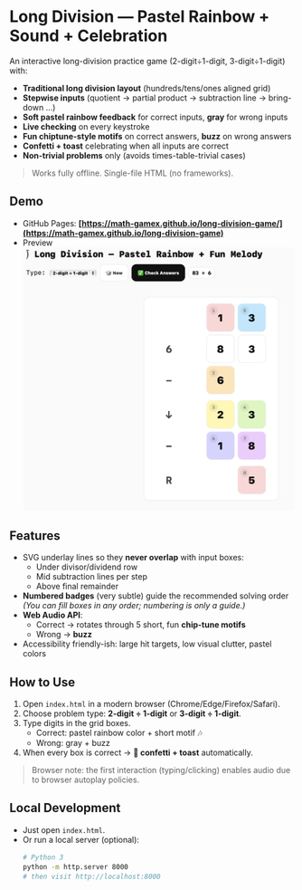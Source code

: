 # Long Division — Pastel Rainbow + Sound + Celebration

An interactive long-division practice game (2-digit÷1-digit, 3-digit÷1-digit) with:
- **Traditional long division layout** (hundreds/tens/ones aligned grid)
- **Stepwise inputs** (quotient → partial product → subtraction line → bring-down …)
- **Soft pastel rainbow feedback** for correct inputs, **gray** for wrong inputs
- **Live checking** on every keystroke
- **Fun chiptune-style motifs** on correct answers, **buzz** on wrong answers
- **Confetti + toast** celebrating when all inputs are correct
- **Non-trivial problems** only (avoids times-table-trivial cases)

> Works fully offline. Single-file HTML (no frameworks).

## Demo
- GitHub Pages: **[https://math-gamex.github.io/long-division-game/](https://math-gamex.github.io/long-division-game)**
- Preview
  ![Preview](assets/preview.png)

## Features
- SVG underlay lines so they **never overlap** with input boxes:
  - Under divisor/dividend row
  - Mid subtraction lines per step
  - Above final remainder
- **Numbered badges** (very subtle) guide the recommended solving order  
  *(You can fill boxes in any order; numbering is only a guide.)*
- **Web Audio API**:
  - Correct → rotates through 5 short, fun **chip-tune motifs**
  - Wrong → **buzz**
- Accessibility friendly-ish: large hit targets, low visual clutter, pastel colors

## How to Use
1. Open `index.html` in a modern browser (Chrome/Edge/Firefox/Safari).
2. Choose problem type: **2-digit ÷ 1-digit** or **3-digit ÷ 1-digit**.
3. Type digits in the grid boxes.  
   - Correct: pastel rainbow color + short motif 🎶  
   - Wrong: gray + buzz  
4. When every box is correct → **🎉 confetti + toast** automatically.

> Browser note: the first interaction (typing/clicking) enables audio due to browser autoplay policies.

## Local Development
- Just open `index.html`.  
- Or run a local server (optional):
  ```bash
  # Python 3
  python -m http.server 8000
  # then visit http://localhost:8000
